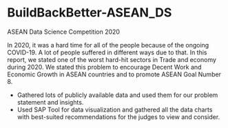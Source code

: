 # BuildBackBetter-ASEAN_DS
ASEAN Data Science Competition 2020

In 2020, it was a hard time for all of the people because of the ongoing COVID-19. A lot of people suffered in different ways due to that.
In this report, we stated one of the worst hard-hit sectors in Trade and economy during 2020. We stated this problem to encourage Decent Work and Economic Growth in ASEAN countries and to promote ASEAN Goal Number 8.
- Gathered lots of publicly available data and used them for our problem statement and insights.
- Used SAP Tool for data visualization and gathered all the data charts with best-suited recommendations for the judges to view and consider.
